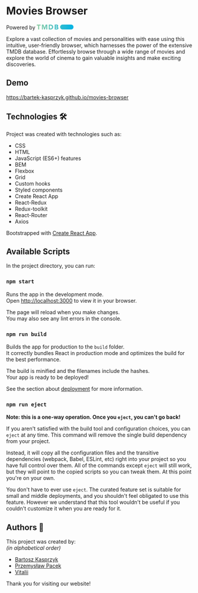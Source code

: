 # Movies Browser

Powered by <a href="https://www.themoviedb.org/"><img src="/src/images/tmdb.jpg" alt="TMDB logo" width="100"></a>

Explore a vast collection of movies and personalities with ease using this intuitive, user-friendly browser, which harnesses the power of the extensive TMDB database. Effortlessly browse through a wide range of movies and explore the world of cinema to gain valuable insights and make exciting discoveries.

## Demo

https://bartek-kasprzyk.github.io/movies-browser

## Technologies 🛠️

Project was created with technologies such as:
* CSS
* HTML
* JavaScript (ES6+) features
* BEM
* Flexbox
* Grid
* Custom hooks
* Styled components
* Create React App
* React-Redux
* Redux-toolkit
* React-Router
* Axios

Bootstrapped with [Create React App](https://github.com/facebook/create-react-app).

## Available Scripts

In the project directory, you can run:

### `npm start`

Runs the app in the development mode.\
Open [http://localhost:3000](http://localhost:3000) to view it in your browser.

The page will reload when you make changes.\
You may also see any lint errors in the console.

### `npm run build`

Builds the app for production to the `build` folder.\
It correctly bundles React in production mode and optimizes the build for the best performance.

The build is minified and the filenames include the hashes.\
Your app is ready to be deployed!

See the section about [deployment](https://facebook.github.io/create-react-app/docs/deployment) for more information.

### `npm run eject`

**Note: this is a one-way operation. Once you `eject`, you can't go back!**

If you aren't satisfied with the build tool and configuration choices, you can `eject` at any time. This command will remove the single build dependency from your project.

Instead, it will copy all the configuration files and the transitive dependencies (webpack, Babel, ESLint, etc) right into your project so you have full control over them. All of the commands except `eject` will still work, but they will point to the copied scripts so you can tweak them. At this point you're on your own.

You don't have to ever use `eject`. The curated feature set is suitable for small and middle deployments, and you shouldn't feel obligated to use this feature. However we understand that this tool wouldn't be useful if you couldn't customize it when you are ready for it.

## Authors 👥 

This project was created by: <br>*(in alphabetical order)*

- [Bartosz Kasprzyk](https://github.com/bartek-kasprzyk)  
- [Przemysław Pacek](https://github.com/doncochino)  
- [Vitalii](https://github.com/VITALIKXXX)

Thank you for visiting our website!
